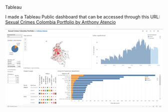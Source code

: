 Tableau

I made a Tableau Public dashboard that can be accessed through this URL: [Sexual Crimes Colombia Portfolio by Anthony Atencio](https://public.tableau.com/views/SexualCrimesColombiaPortfolio/Dashboard1?:language=en-US&:display_count=n&:origin=viz_share_link)

![](Image\Screenshot_Tableau.png)